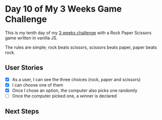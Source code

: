 # Day 10 of My 3 Weeks Game Challenge

This is my tenth day of my [3 weeks challenge](https://github.com/zsoltime/game-challenge) with a Rock Paper Scissors game written in vanilla JS.

The rules are simple; rock beats scissors, scissors beats paper, paper beats rock.

## User Stories

- [x] As a user, I can see the three choices (rock, paper and scissors)
- [x] I can choose one of them
- [x] Once I chose an option, the computer also picks one randomly
- [ ] Once the computer picked one, a winner is declared

## Next Steps
